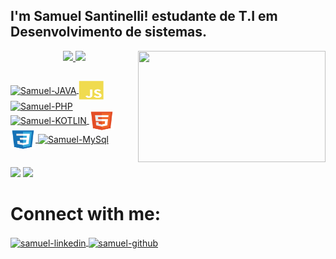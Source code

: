 ## I'm Samuel Santinelli! estudante de T.I em Desenvolvimento de sistemas.
<div align="center">
  
  <a href="https://github.com/samuel-santinelli">
  <img height="180em" src="https://github-readme-stats.vercel.app/api?username=samuel-santinelli&show_icons=true&theme=gotham&include_all_commits=true&count_private=true"/>
  <img height="180em" src="https://github-readme-stats.vercel.app/api/top-langs/?username=samuel-santinelli&layout=compact&langs_count=7&theme=gotham"/>    
     <img align="right" height="178" width="300" src="https://c.tenor.com/Txr7RYfzW-EAAAAC/anime-boy.gif"/>
   
</div>
  
   ##
  
  <div style="display: inline_block">
  <img align="center" alt="Samuel-JAVA" height="30" width="40" src="https://cdn.jsdelivr.net/gh/devicons/devicon/icons/java/java-original.svg">
  <img align="center" alt="Samuel-Js" height="30" width="40" src="https://raw.githubusercontent.com/devicons/devicon/master/icons/javascript/javascript-plain.svg">
  <img align="center" alt="Samuel-PHP" height="95" width="40"src="https://cdn.jsdelivr.net/gh/devicons/devicon/icons/php/php-original.svg">
  <img align="center" alt="Samuel-KOTLIN" height="100" width="60" src="https://cdn.jsdelivr.net/gh/devicons/devicon/icons/kotlin/kotlin-plain-wordmark.svg">
  <img align="center" alt="Samuel-HTML" height="30" width="40" src="https://raw.githubusercontent.com/devicons/devicon/master/icons/html5/html5-original.svg">
  <img align="center" alt="Samuel-CSS" height="30" width="40" src="https://raw.githubusercontent.com/devicons/devicon/master/icons/css3/css3-original.svg">
  <img align="center" alt="Samuel-MySql" height="100" width="50" src="https://cdn.jsdelivr.net/gh/devicons/devicon/icons/mysql/mysql-original-wordmark.svg">
    
 </div>
  
  ##
  
  <div>
     <a href="https://www.linkedin.com/in/samuel-santinelli-701112213/" target="_blank"><img src="https://img.shields.io/badge/-LinkedIn-%230077B5?style=for-the-badge&logo=linkedin&logoColor=white" target="_blank"></a> 
     <a href = "mailto:samuelsantinelli@gmail.com"><img src="https://img.shields.io/badge/-Gmail-%23333?style=for-the-badge&logo=gmail&logoColor=white" target="_blank"></a>
  </div>  


# Connect with me:
<a href="https://www.linkedin.com/in/samuel-santinelli-701112213/" target="_blank">
<img align="center" alt="samuel-linkedin" height="30" width="40"
src="https://cdn.jsdelivr.net/gh/devicons/devicon/icons/linkedin/linkedin-plain.svg" style="max-width:100%">
<img align="center" alt="samuel-github" height="30" width="40" src="https://cdn.jsdelivr.net/gh/devicons/devicon/icons/github/github-original.svg">
</a>
  
#
  

  
  
  
  
  
